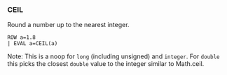 <!--
This is generated by ESQL’s AbstractFunctionTestCase. Do no edit it. See ../README.md for how to regenerate it.
-->

### CEIL
Round a number up to the nearest integer.

```
ROW a=1.8
| EVAL a=CEIL(a)
```
Note: This is a noop for `long` (including unsigned) and `integer`. For `double` this picks the closest `double` value to the integer similar to Math.ceil.
